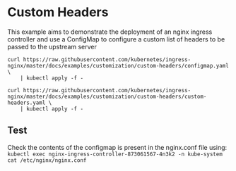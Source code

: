 # Custom Headers

This example aims to demonstrate the deployment of an nginx ingress controller and
use a ConfigMap to configure a custom list of headers to be passed to the upstream
server

```console
curl https://raw.githubusercontent.com/kubernetes/ingress-nginx/master/docs/examples/customization/custom-headers/configmap.yaml \
    | kubectl apply -f -

curl https://raw.githubusercontent.com/kubernetes/ingress-nginx/master/docs/examples/customization/custom-headers/custom-headers.yaml \
    | kubectl apply -f -

```

## Test

Check the contents of the configmap is present in the nginx.conf file using:
`kubectl exec nginx-ingress-controller-873061567-4n3k2 -n kube-system cat /etc/nginx/nginx.conf`
